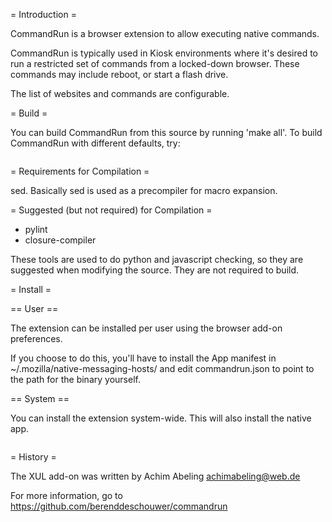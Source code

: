 = Introduction =

CommandRun is a browser extension to allow executing native commands.

CommandRun is typically used in Kiosk environments where it's desired
to run a restricted set of commands from a locked-down browser.  These
commands may include reboot, or start a flash drive.

The list of websites and commands are configurable.

= Build =

You can build CommandRun from this source by running 'make all'.  To build
CommandRun with different defaults, try:
```make PREFIX=/usr ALLOWED_COMMANDS=/usr/bin/reboot
```

= Requirements for Compilation =

sed.  Basically sed is used as a precompiler for macro expansion.

= Suggested (but not required) for Compilation =

* pylint
* closure-compiler

These tools are used to do python and javascript checking, so they are
suggested when modifying the source.  They are not required to build.

= Install =

== User ==

The extension can be installed per user using the browser add-on preferences.

If you choose to do this, you'll have to install the App manifest in
~/.mozilla/native-messaging-hosts/ and edit commandrun.json to point to
the path for the binary yourself.

== System ==

You can install the extension system-wide.  This will also install
the native app.

```make install
```

= History =

The XUL add-on was written by Achim Abeling <achimabeling@web.de>

For more information, go to https://github.com/berenddeschouwer/commandrun
